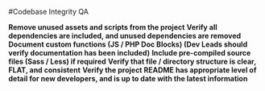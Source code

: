 #Codebase Integrity QA

**Remove unused assets and scripts from the project**
**Verify all dependencies are included, and unused dependencies are removed**
**Document custom functions (JS / PHP Doc Blocks) (Dev Leads should verify documentation has been included)**
**Include pre-compiled source files (Sass / Less) if required**
**Verify that file / directory structure is clear, FLAT, and consistent**
**Verify the project README has appropriate level of detail for new developers, and is up to date with the latest information**